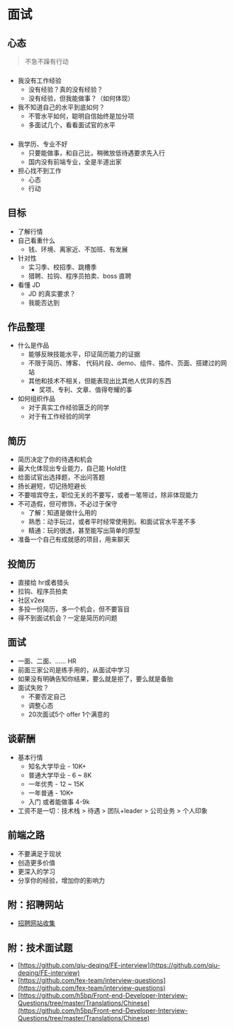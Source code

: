 
# 面试


## 心态
> 不急不躁有行动

###
- 我没有工作经验
    - 没有经验？真的没有经验？
    - 没有经验，但我能做事？（如何体现）
- 我不知道自己的水平到底如何？
    - 不管水平如何，聪明自信始终是加分项
    - 多面试几个，看看面试官的水平
### 
- 我学历、专业不好
    - 只要能做事，和自己比，稍微放低待遇要求先入行 
    - 国内没有前端专业，全是半道出家
- 担心找不到工作
    - 心态
    - 行动
    
## 目标
- 了解行情
- 自己看重什么
    - 钱、环境、离家近、不加班、有发展 
- 针对性
    - 实习季、校招季、跳槽季
    - 猎聘、拉钩、程序员拍卖、boss 直聘
- 看懂 JD
    - JD 的真实要求？
    - 我能否达到

## 作品整理
- 什么是作品
    - 能够反映技能水平，印证简历能力的证据
    - 不限于简历、博客、 代码片段、demo、组件、插件、页面、搭建过的网站
    - 其他和技术不相关，但能表现出比其他人优异的东西
        - 奖项、专利、文章、值得夸耀的事
- 如何组织作品
    - 对于真实工作经验匮乏的同学
    - 对于有工作经验的同学

## 简历
- 简历决定了你的待遇和机会
- 最大化体现出专业能力，自己能 Hold住
- 给面试官出选择题，不出问答题
- 扬长避短，切记扬短避长
- 不要喧宾夺主，职位无关的不要写，或者一笔带过，除非体现能力
- 不可造假，但可修饰，不必过于保守
    - 了解：知道是做什么用的
    - 熟悉：动手玩过，或者平时经常使用到。和面试官水平差不多
    - 精通：玩的很透，甚至能写出简单的原型
- 准备一个自己有成就感的项目，用来聊天


## 投简历
- 直接给 hr或者猎头
- 拉钩、程序员拍卖
- 社区v2ex 
- 多投一份简历，多一个机会，但不要盲目
- 得不到面试机会？一定是简历的问题 

## 面试
- 一面、二面、…… HR
- 前面三家公司是练手用的，从面试中学习
- 如果没有明确告知你结果，要么就是拒了，要么就是备胎
- 面试失败？
    - 不要否定自己
    - 调整心态
    - 20次面试5个 offer 1个满意的

## 谈薪酬
- 基本行情
    - 知名大学毕业 - 10K+
    - 普通大学毕业 - 6 ~ 8K
    - 一年优秀 - 12 ~ 15K
    - 一年普通 - 10K+
    - 入门 或者能做事 4-9k
- 工资不是一切：技术栈 > 待遇 > 团队+leader > 公司业务 >  个人印象  



## 前端之路

- 不要满足于现状 
- 创造更多价值
- 更深入的学习
- 分享你的经验，增加你的影响力

## 附：招聘网站
- [招聘网站收集](https://www.zhihu.com/question/28476231)

## 附：技术面试题
- [https://github.com/qiu-deqing/FE-interview](https://github.com/qiu-deqing/FE-interview)
- [https://github.com/fex-team/interview-questions](https://github.com/fex-team/interview-questions)
- [https://github.com/h5bp/Front-end-Developer-Interview-Questions/tree/master/Translations/Chinese](https://github.com/h5bp/Front-end-Developer-Interview-Questions/tree/master/Translations/Chinese)



